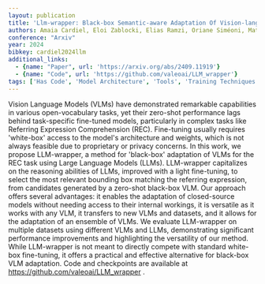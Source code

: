 ```yaml
---
layout: publication
title: 'Llm-wrapper: Black-box Semantic-aware Adaptation Of Vision-language Models For Referring Expression Comprehension'
authors: Amaia Cardiel, Eloi Zablocki, Elias Ramzi, Oriane Siméoni, Matthieu Cord
conference: "Arxiv"
year: 2024
bibkey: cardiel2024llm
additional_links:
  - {name: "Paper", url: 'https://arxiv.org/abs/2409.11919'}
  - {name: "Code", url: 'https://github.com/valeoai/LLM_wrapper'}
tags: ['Has Code', 'Model Architecture', 'Tools', 'Training Techniques', 'Fine-Tuning', 'Multimodal Models', 'Reinforcement Learning', 'Pretraining Methods']
---
```

Vision Language Models (VLMs) have demonstrated remarkable capabilities in
various open-vocabulary tasks, yet their zero-shot performance lags behind
task-specific fine-tuned models, particularly in complex tasks like Referring
Expression Comprehension (REC). Fine-tuning usually requires 'white-box' access
to the model's architecture and weights, which is not always feasible due to
proprietary or privacy concerns. In this work, we propose LLM-wrapper, a method
for 'black-box' adaptation of VLMs for the REC task using Large Language Models
(LLMs). LLM-wrapper capitalizes on the reasoning abilities of LLMs, improved
with a light fine-tuning, to select the most relevant bounding box matching the
referring expression, from candidates generated by a zero-shot black-box VLM.
Our approach offers several advantages: it enables the adaptation of
closed-source models without needing access to their internal workings, it is
versatile as it works with any VLM, it transfers to new VLMs and datasets, and
it allows for the adaptation of an ensemble of VLMs. We evaluate LLM-wrapper on
multiple datasets using different VLMs and LLMs, demonstrating significant
performance improvements and highlighting the versatility of our method. While
LLM-wrapper is not meant to directly compete with standard white-box
fine-tuning, it offers a practical and effective alternative for black-box VLM
adaptation. Code and checkpoints are available at
https://github.com/valeoai/LLM_wrapper .
